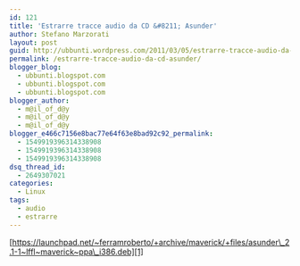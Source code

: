 ```yaml
---
id: 121
title: 'Estrarre tracce audio da CD &#8211; Asunder'
author: Stefano Marzorati
layout: post
guid: http://ubbunti.wordpress.com/2011/03/05/estrarre-tracce-audio-da-cd-asunder
permalink: /estrarre-tracce-audio-da-cd-asunder/
blogger_blog:
  - ubbunti.blogspot.com
  - ubbunti.blogspot.com
  - ubbunti.blogspot.com
blogger_author:
  - m@il_of_d@y
  - m@il_of_d@y
  - m@il_of_d@y
blogger_e466c7156e8bac77e64f63e8bad92c92_permalink:
  - 1549919396314338908
  - 1549919396314338908
  - 1549919396314338908
dsq_thread_id:
  - 2649307021
categories:
  - Linux
tags:
  - audio
  - estrarre
---
```

[https://launchpad.net/~ferramroberto/+archive/maverick/+files/asunder\_2.1-1~lffl~maverick~ppa\_i386.deb][1]

 [1]: https://launchpad.net/%7Eferramroberto/+archive/maverick/+files/asunder_2.1-1%7Elffl%7Emaverick%7Eppa_i386.deb
